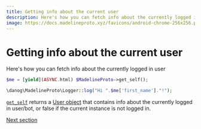 ```yaml
---
title: Getting info about the current user
description: Here's how you can fetch info about the currently logged in user
image: https://docs.madelineproto.xyz/favicons/android-chrome-256x256.png
---
```

# Getting info about the current user

Here's how you can fetch info about the currently logged in user

```php
$me = [yield](ASYNC.html) $MadelineProto->get_self();

\danog\MadelineProto\Logger::log("Hi ".$me['first_name']."!");
```

[`get_self`](https://docs.madelineproto.xyz/get_self.html) returns a [User object](../API_docs/types/User.html) that contains info about the currently logged in user/bot, or false if the current instance is not logged in.

<a href="https://docs.madelineproto.xyz/docs/EXCEPTIONS.html">Next section</a>